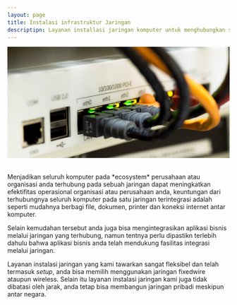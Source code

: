 ```yaml
---
layout: page
title: Instalasi infrastruktur Jaringan
descriptipn: Layanan installasi jaringan komputer untuk menghubungkan seluruh komputer kedalam satu jaringan demi kemudahan berbagi file, dokumen, Koneksi Internet dan integrasi aplikasi
---
```


![Instalasi infrastruktur Jaringan Komputer](img/jaringan-komputer.jpg)

<br />
Menjadikan seluruh komputer pada *ecosystem* perusahaan atau organisasi anda terhubung pada sebuah jaringan dapat meningkatkan efektifitas operasional organisasi atau perusahaan anda, keuntungan dari terhubungnya seluruh komputer pada satu jaringan terintegrasi adalah seperti mudahnya berbagi file, dokumen, printer dan koneksi internet antar komputer.

Selain kemudahan tersebut anda juga bisa mengintegrasikan aplikasi bisnis melalui jaringan yang terhubung, namun tentnya perlu dipastikn terlebih dahulu bahwa aplikasi bisnis anda telah mendukung fasilitas integrasi melalui jaringan.

Layanan instalasi jaringan yang kami tawarkan sangat fleksibel dan telah termasuk *setup*, anda bisa memilih menggunakan jaringan fixedwire ataupun wireless. Selain itu layanan instalasi jaringan kami juga tidak dibatasi oleh jarak, anda tetap bisa membangun jaringan pribadi meskipun antar negara. 
